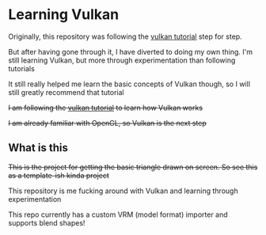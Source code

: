 # Learning Vulkan

Originally, this repository was following the [vulkan tutorial](https://vulkan-tutorial.com/Introduction) step for step.

But after having gone through it, I have diverted to doing my own thing. I'm still learning Vulkan, but more through experimentation than following tutorials

It still really helped me learn the basic concepts of Vulkan though, so I will still greatly recommend that tutorial

~~I am following the [vulkan tutorial](https://vulkan-tutorial.com/Introduction) to learn how Vulkan works~~

~~I am already familiar with OpenGL, so Vulkan is the next step~~

## What is this

~~This is the project for getting the basic triangle drawn on screen. So see this as a template-ish kinda project~~

This repository is me fucking around with Vulkan and learning through experimentation

This repo currently has a custom VRM (model format) importer and supports blend shapes!
